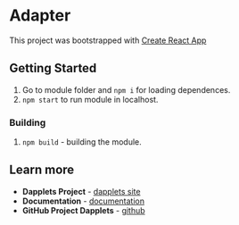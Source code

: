 
# Adapter

This project was bootstrapped with [Create React App](https://github.com/dapplets/create-dapplet-app)


## Getting Started

1.  Go to module folder and `npm i` for loading dependences.  
2.  `npm start` to run module in localhost.


### Building

1.  `npm build` - building the module.

## Learn more

* **Dapplets Project** - [dapplets site](https://dapplets.org/)
* **Documentation** - [documentation](https://docs.dapplets.org/docs/)
* **GitHub Project Dapplets** - [github](https://github.com/dapplets)
